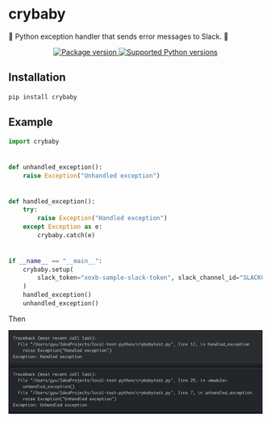 # crybaby
🥲 Python exception handler that sends error messages to Slack. 🚨

</p>
<p align="center">
<a href="https://pypi.org/project/crybaby" target="_blank">
    <img src="https://img.shields.io/pypi/v/crybaby?color=%2334D058&label=pypi%20package" alt="Package version">
</a>
<a href="https://pypi.org/project/crybaby" target="_blank">
    <img src="https://img.shields.io/pypi/pyversions/crybaby?color=%2334D058" alt="Supported Python versions">
</a>
</p>

## Installation
```bash
pip install crybaby
```

## Example
```python
import crybaby


def unhandled_exception():
    raise Exception("Unhandled exception")


def handled_exception():
    try:
        raise Exception("Handled exception")
    except Exception as e:
        crybaby.catch(e)


if __name__ == "__main__":
    crybaby.setup(
        slack_token="xoxb-sample-slack-token", slack_channel_id="SLACKCHANNELID"
    )
    handled_exception()
    unhandled_exception()
```
Then

![slack_example.png](https://github.com/jujumilk3/crybaby/blob/main/doc/slack_example.png?raw=true)
